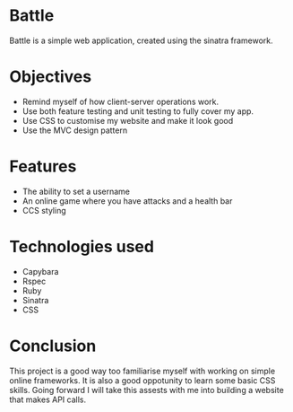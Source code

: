 # Battle

Battle is a simple web application, created using the sinatra framework.

# Objectives

- Remind myself of how client-server operations work.
- Use both feature testing and unit testing to fully cover my app.
- Use CSS to customise my website and make it look good
- Use the MVC design pattern

# Features

- The ability to set a username
- An online game where you have attacks and a health bar
- CCS styling

# Technologies used

- Capybara 
- Rspec
- Ruby
- Sinatra 
- CSS

# Conclusion

This project is a good way too familiarise myself with working on simple online frameworks. It is also a good oppotunity to learn some basic CSS skills. Going forward I will take this assests with me into building a website that makes API calls.  